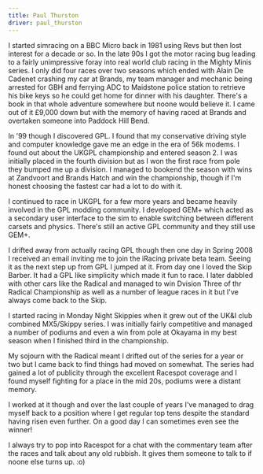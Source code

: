 ```yaml
---
title: Paul Thurston
driver: paul_thurston
---
```


I started simracing on a BBC Micro back in 1981 using Revs but then lost interest for a decade or so.  In the late 90s I got the motor racing bug leading to a fairly unimpressive foray into real world club racing in the Mighty Minis series.  I only did four races over two seasons which ended with Alain De Cadenet crashing my car at Brands, my team manager and mechanic being arrested for GBH and ferrying ADC to Maidstone police station to retrieve his bike keys so he could get home for dinner with his daughter.  There's a book in that whole adventure somewhere but noone would believe it.  I came out of it £9,000 down but with the memory of having raced at Brands and overtaken someone into Paddock Hill Bend.

In '99 though I discovered GPL. I found that my conservative driving style and computer knowledge gave me an edge in the era of 56k modems.  I found out about the UKGPL championship and entered season 2.  I was initially placed in the fourth division but as I won the first race from pole they bumped me up a division.  I managed to bookend the season with wins at Zandvoort and Brands Hatch and win the championship, though if I'm honest choosing the fastest car had a lot to do with it.

I continued to race in UKGPL for a few more years and became heavily involved in the GPL modding community.  I developed GEM+ which acted as a secondary user interface to the sim to enable switching between different carsets and physics.  There's still an active GPL community and they still use GEM+.

I drifted away from actually racing GPL though then one day in Spring 2008 I received an email inviting me to join the iRacing private beta team.  Seeing it as the next step up from GPL I jumped at it.  From day one I loved the Skip Barber.  It had a GPL like simplicity which made it fun to race.  I later dabbled with other cars like the Radical and managed to win Dvision Three of thr Radical Championship as well as a number of league races in it but I've always come back to the Skip.

I started racing in Monday Night Skippies when it grew out of the UK&I club combined MX5/Skippy series.  I was initially fairly competitive and managed a number of podiums and even a win from pole at Okayama in my best season when I finished third in the championship.

My sojourn with the Radical meant I drifted out of the series for a year or two but I came back to find things had moved on somewhat.  The series had gained a lot of publicity through the excellent Racespot coverage and I found myself fighting for a place in the mid 20s, podiums were a distant memory.

I worked at it though and over the last couple of years I've managed to drag myself back to a position where I get regular top tens despite the standard having risen even further.  On a good day I can sometimes even see the winner!

I always try to pop into Racespot for a chat with the commentary team after the races and talk about any old rubbish.  It gives them someone to talk to if noone else turns up. :o)
